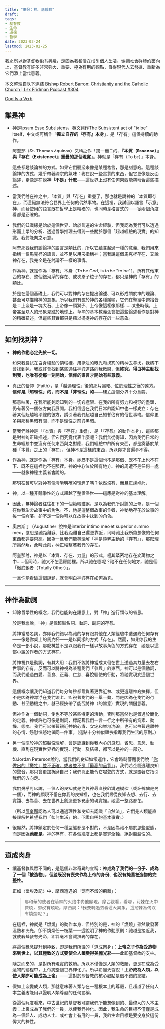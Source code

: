 ```yaml
---
title: "筆記：神、基督教"
draft: 
tags: 
- 基督教
- 生命
- 道德
- 哲學
date: 2023-02-24
lastmod: 2023-02-25
---
```

我之所以對基督教抱有興趣，是因為我相信在指引個人生活、協調社會群體的面向上，基督教有許多非常強大、重要、極為有用的觀點，值得現代人去發掘、重新為它們添上當代意義。

本文整理自以下連結
[Bishop Robert Barron: Christianity and the Catholic Church | Lex Fridman Podcast #304](https://youtu.be/WgytXF0SPh0)

[God Is a Verb](https://www.huffpost.com/entry/god-is-a-verb_b_658294)

## 誰是神

- 神是Ipsum Esse Subsistens，英文翻作The Subsistent act of "to be" itself，中文或可稱作「**獨立自存的『存有』本身**」、是「存有」這個持續的動作。
  
  阿奎那（St. Thomas Aquinas）又稱之作「獨一無二的、**『本質（Essense）』與『存在（Existence）』重疊的那個現實**」。神就是「存有（To be）」本身。
  
  這些都是談論神的方式。如果它們聽起來像是某種格言，那是刻意的。這種談論神的方式，幾乎帶著禪宗的氣味：我在說一些實質的東西，但它更像是反面論述，更像是在說**神「不是」什麼**——這世界上沒有任何東西能夠吻合這些描述。

- 當我們說在神之中，「本質」與「存在」重疊了，那也就是說神的「本質即存在」，而這絕無法符合世界上任何的偶然事物。在這裡，我試圖以語言「示意」神，而我使用的語言既在哲學上是精確的、也同時是格言式的——從兩個角度看都是正確的。
  
- 我們的知識總是始於這個世界、始於普遍的生命經驗，但我認為我們可以透過形而上學的分析、透過哲學推理去得到一些關於那個「超越經驗的現實」的知識。我們能向之示意。
  
  阿奎那說我們談論神的語言是類比的，所以它蘊含超過一種的意義。我們用來指稱一個馬克杯的語言，並不足以用來指稱神；當我說這個馬克杯存在、又說神存在，我完全是在討論不一樣的事情。
  
  作為神，就是作為「存有」本身（To be God, is to be "to be"）。所有其他東西的存在、整個銀河系的存在、或次原子粒子的存在，都只是神的「存有」的類比。
  
  於是在這個基礎上，我們可以對神的存在提出論述、可以形成關於神的理論、甚至可以描繪神的意象。所以我們有關於神的各種隱喻，它們在聖經中俯拾皆是：上帝是一塊大石、上帝像一頭獅子、上帝像這樣像那樣……某些時候，上帝甚至以人的形象見跡於地球上。草率的基本教義派會把這些論述看作是對神的精確描述，但這些其實都只是藉以捕捉神的存在的一些意象。

---
## 如何找到神？

- **神的作動必定先於一切。**
  
  如果我嘗試在自身經驗的領域裡、用專注的眼光和探究的精神去尋找，我將不會找到神。我或許會找到某些通往神的道路向我敞開，但**終究，得由神主動找到我，也唯有從那一刻開始，信仰的語言才開始有些意義。**
  
- 真正的信仰（Faith），是「越過理性」後的那片黑暗、位於理性之後的遠方。**信仰是「超理性」的，而不是「非理性」的**——建立這個分界十分重要。
  
  那意味著，在我所能夠認知到的一切的極限、在我的所有努力和視野的盡頭，仍有著另一個彼方向我展開。我相信這在我們日常的認知中也一樣成立：存在著某個超越地平線的彼方，誘引著我們超越自己短暫佔有的俗世事物。信仰更多與那種黑暗有關，而不是理性之前的黑暗。
  
- 當我們說神是「『本質』與『存在』重疊」、是「『存有』的動作本身」，這些都是對神的正確描述，但它們究竟代表什麼呢？我們無從得知，因為我們日常的生命經驗中並沒有任何東西與之對應。我們經驗中的所有東西，都是奠基於某種「本質」之上的「存在」，但神不是這樣的東西，所以你才會遍尋不得。
  
- 作為神，就是作為「存有」本身。祂既不是這個也不是那個、既不在上也不在下、既不在這裡也不在那裡。神的中心位於所有地方、神的周遭不是任何一處——就像神秘主義者會說的。
  
  那現在我可以對神有個清晰明確的理解了嗎？依然沒有，而且正該如此。
  
- 神，以一種非競爭性的方式超越了整個俗世——這應是對神的基本理解。
  
- 因此，無神論者往往犯下的一個範疇錯誤，是以為我們所討論的上帝，是一個在你我生命故事中的角色。不，祂是這整個故事的作者，神秘地存在於故事的每一個角落，卻不是一個你可以在故事中找到的角色。
  
- 奧古斯丁（Augustine）說神是interior intimo meo et superior summo meo，意思是祂距離我、比我距離自己還更靠近，同時祂比我所能想像的任何東西都還要崇高。因為一旦我們能夠理解「神是純粹主動的『存有』」，那麼理所當然地，此時此刻，神正維繫著我們的存在。
  
  阿奎那說，神是以「本質、存在、力量」的形式，極其緊密地存在於萬物之中……但同時，祂又不在這房間裡。所以祂在哪呢？祂不在任何地方，祂是個「徹底他者（Totally Other）」。
  
  一旦你能看破這個謎題，就會明白神的存在如何為真。

---
## 神作為動詞

- 卸除哲學性的概念，我們也能夠在語意上，對「神」進行類似的省思。
  
  於是我會說，「神」是個超越名詞、動詞、副詞的存有。
  
  將神當成名詞，亦即我們錯以為祂的存有跟其他在人類經驗中遭遇的任何存有——像是你桌上的馬克杯——是以同樣的方式「存在」。然而，如果你我的生命是一部小說，那麼神並不是以跟我們一樣以故事角色的方式存在，祂是以這部小說的作者的方式存在。
  
  將神視作是動詞，有其大用：我們不該將神當成某個在世上透過其力量去左右世事的存有，反而可以將神視為某種我們「參與」的東西。神可以是個動詞，而我們透過由愛、善良、正義、仁慈、喜悅驅使的行動，將祂實現於這個世界。
  
  這個概念讓我們知道我們每分每秒都背負著更靠近神、或更遠離神的抉擇，但不是因為神漂浮在我們頭上、監視著我們的一舉一動，而是因為在我們的行動、甚至動機之中，就已經挾帶了能否將神（的旨意）實現的關鍵意義。
  
  但神作為一個動詞，倒也不等於某些特定的活動，否則那當然也是個過於簡化的定義。神或許也可像是副詞，標記著我們一言一行之中所帶有的質素、動機、態度。我們可以帶著親近神的心情、安定和樂地洗碗，也可以帶著遠離神的心情、怨懟惱怒地做同一件事。（這點十分神似禪宗指導我們生活的原則。）
  
- 另一個關於神的超越性理解，會是認識到你我內心的良知、省思、意念、動機、直到在現實世界裡的實現、行動、及結果，都可以是神的一部分。
  
  如Jordan Peterson說的，當我們的良知如常運作，它會時時警醒我們說「[你做出的『犧牲』並不正確、或者並不是『最高的品質』](https://www.youtube.com/watch?v=HXhyENF0fwQ&list=WL&index=85&ab_channel=JordanBPeterson)」。我們若企圖逃離良知的聲音，那只會更加折磨自己；我們真正能令它噤聲的方式，就是照著它指引我們的方向走。
  
  我們幾乎可以說，一個人的良知就是他與神最直接的溝通橋樑（或許祈禱是另一個），而神的顯現不僅在你我的良知裡，也在我們跟從良知去想、去行、去實踐、去為善、去在世界上創造更多安康的現實裡。祂這一整路都在。
  
  （所以[阿奎那](https://www.hk01.com/%E5%93%B2%E5%AD%B8/43393/%E9%98%BF%E5%A5%8E%E9%82%A3-%E4%BA%94%E8%B7%AF%E8%AB%96%E8%AD%89-ep17)認為人可以通過理性和良知去認識「自然法」，它們是人類能直接理解神希望我們「如何生活」的、不證自明的基本事實。）
  
- 很顯然，將神鎖定於任何一種型態都是不對的，不是因為祂不屬於那些型態，而是因為**祂都是**。神的存有，在各個維度上都是貫穿全軸、絕對超越性的。

---
## 道成肉身
  
- 讓基督教與眾不同的，是這個非常奇異的宣稱：**神成為了我們的一份子、成為了一個「被造物」，但祂既沒有喪失作為上帝的身份、也沒有掩蓋被造物的完整性。**
  
  正如〈出埃及記〉中、摩西遭遇的「焚而不燬的荊棘」：
  
  > 耶和華的使者在荊棘的火焰中向他顯現。摩西觀看，看哪，荊棘在火中焚燒，卻沒有燒燬。摩西說：「我要轉過去看這大異象，這荊棘為何沒有燒燬呢？」
  
  在這裡，神就是「燃燒」的動作本身，但特別的是，神的「燃燒」雖然散發著溫熱和火光，卻不燒燬任一枝葉——這說明了神的作動原則：祂越是接近我，就使我越發有光彩，卻絲毫不會減損我的存在。
  
  將這個概念提升到極致，即是我們所謂的「道成肉身」：**上帝之子作為受造物來到世上，以其極致的方式要使全人類變得美麗光彩**——此即基督教的支柱。
  
  隨之而來的，是對所有現實的救贖。所以不僅僅是人類的救贖，更是在成為受造物的過程中，上帝將整個世界神化了。所以希臘先哲說「**上帝成為人類，以使人類亦可能成為上帝**」——這對於基督教的核心觀點是個不錯的總結。
  
- 假如上帝變成人類，那就意味著人類存在一種根本上的尊嚴，且超越了任何人本主義者能用以證明人類尊嚴的任何宣稱。
  
  從這個角度看來，中古世紀的基督教可謂我們所能想像到的、最偉大的人本主義：上帝成為了我們的一員，以使我們神化。因此，我生命的目標不僅僅是成為一個好人、成功人士、或社會上有用的一員，我的生命目標是要投身於這份偉大的神性。